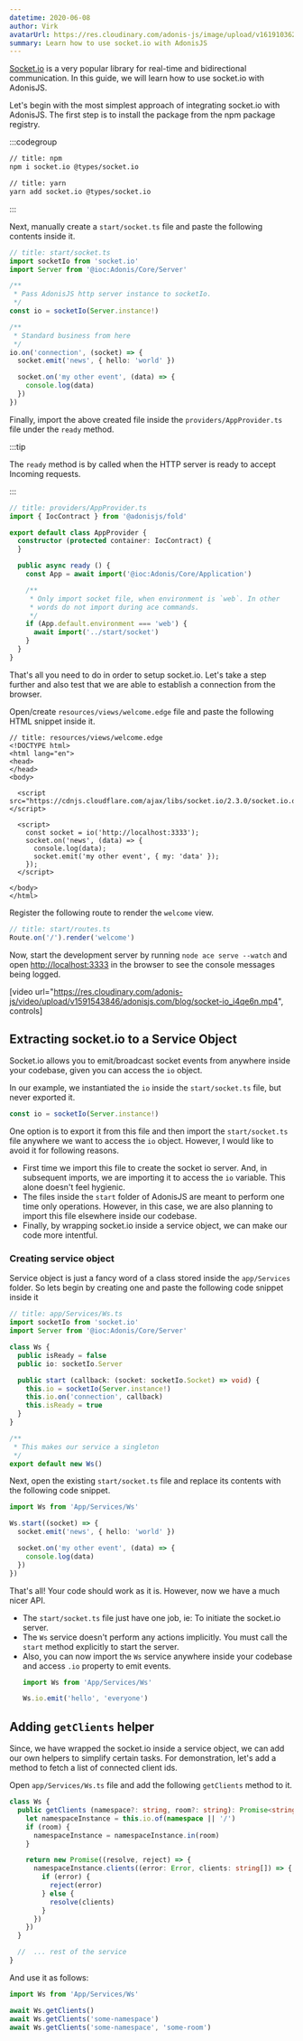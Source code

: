 ```yaml
---
datetime: 2020-06-08
author: Virk
avatarUrl: https://res.cloudinary.com/adonis-js/image/upload/v1619103621/adonisjs-authors-avatars/DYO4KUru_400x400_shujhw.jpg
summary: Learn how to use socket.io with AdonisJS
---
```


[Socket.io](https://socket.io/) is a very popular library for real-time and bidirectional communication. In this guide, we will learn how to use socket.io with AdonisJS.

Let's begin with the most simplest approach of integrating socket.io with AdonisJS. The first step is to install the package from the npm package registry.

:::codegroup

```sh
// title: npm
npm i socket.io @types/socket.io
```

```sh
// title: yarn
yarn add socket.io @types/socket.io
```
:::

Next, manually create a `start/socket.ts` file and paste the following contents inside it.

```ts
// title: start/socket.ts
import socketIo from 'socket.io'
import Server from '@ioc:Adonis/Core/Server'

/**
 * Pass AdonisJS http server instance to socketIo.
 */
const io = socketIo(Server.instance!)

/**
 * Standard business from here
 */
io.on('connection', (socket) => {
  socket.emit('news', { hello: 'world' })

  socket.on('my other event', (data) => {
    console.log(data)
  })
})
```

Finally, import the above created file inside the `providers/AppProvider.ts` file under the `ready` method.

:::tip

The `ready` method is by called when the HTTP server is ready to accept Incoming requests.

:::

```ts
// title: providers/AppProvider.ts
import { IocContract } from '@adonisjs/fold'

export default class AppProvider {
  constructor (protected container: IocContract) {
  }

  public async ready () {
    const App = await import('@ioc:Adonis/Core/Application')

    /**
     * Only import socket file, when environment is `web`. In other
     * words do not import during ace commands.
     */
    if (App.default.environment === 'web') {
      await import('../start/socket')
    }
  }
}
```

That's all you need to do in order to setup socket.io. Let's take a step further and also test that we are able to establish a connection from the browser.

Open/create `resources/views/welcome.edge` file and paste the following HTML snippet inside it.

```edge
// title: resources/views/welcome.edge
<!DOCTYPE html>
<html lang="en">
<head>
</head>
<body>

  <script src="https://cdnjs.cloudflare.com/ajax/libs/socket.io/2.3.0/socket.io.dev.js"></script>

  <script>
    const socket = io('http://localhost:3333');
    socket.on('news', (data) => {
      console.log(data);
      socket.emit('my other event', { my: 'data' });
    });
  </script>

</body>
</html>
```

Register the following route to render the `welcome` view.

```ts
// title: start/routes.ts
Route.on('/').render('welcome')
```

Now, start the development server by running `node ace serve --watch` and open [http://localhost:3333](http://localhost:3333) in the browser to see the console messages being logged.

[video url="https://res.cloudinary.com/adonis-js/video/upload/v1591543846/adonisjs.com/blog/socket-io_i4qe6n.mp4", controls]

## Extracting socket.io to a Service Object
Socket.io allows you to emit/broadcast socket events from anywhere inside your codebase, given you can access the `io` object.

In our example, we instantiated the `io` inside the `start/socket.ts` file, but never exported it.

```ts
const io = socketIo(Server.instance!)
```

One option is to export it from this file and then import the `start/socket.ts` file anywhere we want to access the `io` object. However, I would like to avoid it for following reasons.

- First time we import this file to create the socket io server. And, in subsequent imports, we are importing it to access the `io` variable. This alone doesn't feel hygienic.
- The files inside the `start` folder of AdonisJS are meant to perform one time only operations. However, in this case, we are also planning to import this file elsewhere inside our codebase.
- Finally, by wrapping socket.io inside a service object, we can make our code more intentful.

### Creating service object
Service object is just a fancy word of a class stored inside the `app/Services` folder. So lets begin by creating one and paste the following code snippet inside it

```ts
// title: app/Services/Ws.ts
import socketIo from 'socket.io'
import Server from '@ioc:Adonis/Core/Server'

class Ws {
  public isReady = false
  public io: socketIo.Server

  public start (callback: (socket: socketIo.Socket) => void) {
    this.io = socketIo(Server.instance!)
    this.io.on('connection', callback)
    this.isReady = true
  }
}

/**
 * This makes our service a singleton
 */
export default new Ws()
```

Next, open the existing `start/socket.ts` file and replace its contents with the following code snippet.

```ts
import Ws from 'App/Services/Ws'

Ws.start((socket) => {
  socket.emit('news', { hello: 'world' })

  socket.on('my other event', (data) => {
    console.log(data)
  })
})
```

That's all! Your code should work as it is. However, now we have a much nicer API.

- The `start/socket.ts` file just have one job, ie: To initiate the socket.io server.
- The `Ws` service doesn't perform any actions implicitly. You must call the `start` method explicitly to start the server.
- Also, you can now import the `Ws` service anywhere inside your codebase and access `.io` property to emit events.
  ```ts
  import Ws from 'App/Services/Ws'

  Ws.io.emit('hello', 'everyone')
  ```

## Adding `getClients` helper
Since, we have wrapped the socket.io inside a service object, we can add our own helpers to simplify certain tasks. For demonstration, let's add a method to fetch a list of connected client ids.

Open `app/Services/Ws.ts` file and add the following `getClients` method to it.

```ts
class Ws {
  public getClients (namespace?: string, room?: string): Promise<string[]> {
    let namespaceInstance = this.io.of(namespace || '/')
    if (room) {
      namespaceInstance = namespaceInstance.in(room)
    }

    return new Promise((resolve, reject) => {
      namespaceInstance.clients((error: Error, clients: string[]) => {
        if (error) {
          reject(error)
        } else {
          resolve(clients)
        }
      })
    })
  }

  //  ... rest of the service
}
```

And use it as follows:

```ts
import Ws from 'App/Services/Ws'

await Ws.getClients()
await Ws.getClients('some-namespace')
await Ws.getClients('some-namespace', 'some-room')
```
